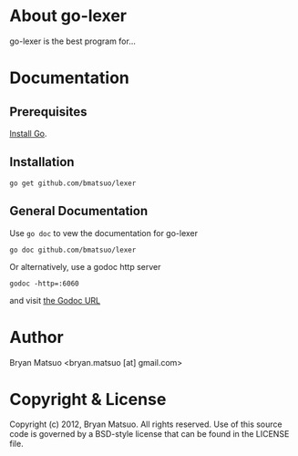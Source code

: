 
[install go]: http://golang.org/install.html "Install Go"
[the godoc url]: http://localhost:6060/pkg/github.com/bmatsuo/lexer/ "the Godoc URL"

About go-lexer
=============

go-lexer is the best program for...

Documentation
=============

Prerequisites
-------------

[Install Go][].

Installation
-------------

    go get github.com/bmatsuo/lexer

General Documentation
---------------------

Use `go doc` to vew the documentation for go-lexer

    go doc github.com/bmatsuo/lexer

Or alternatively, use a godoc http server

    godoc -http=:6060

and visit [the Godoc URL][]


Author
======

Bryan Matsuo &lt;bryan.matsuo [at] gmail.com&gt;

Copyright & License
===================

Copyright (c) 2012, Bryan Matsuo.
All rights reserved.
Use of this source code is governed by a BSD-style license that can be
found in the LICENSE file.
